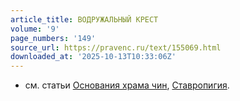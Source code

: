 ```yaml
---
article_title: ВОДРУЖАЛЬНЫЙ КРЕСТ
volume: '9'
page_numbers: '149'
source_url: https://pravenc.ru/text/155069.html
downloaded_at: '2025-10-13T10:33:06Z'
---
```


- см. статьи [Основания храма чин](<https://pravenc.ru/text/Основания храма чин.html>), [Ставропигия](https://pravenc.ru/text/Ставропигия.html).
